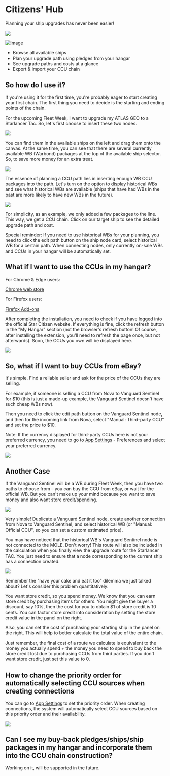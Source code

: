 # Citizens' Hub

Planning your ship upgrades has never been easier!

[![](https://dcbadge.limes.pink/api/server/AEuRtb5Vy8)](https://discord.gg/AEuRtb5Vy8)

![image](https://github.com/user-attachments/assets/5842031b-28ff-484b-9a46-100c0d57732d)

- Browse all available ships
- Plan your upgrade path using pledges from your hangar
- See upgrade paths and costs at a glance
- Export & import your CCU chain

## So how do I use it?

If you're using it for the first time, you're probably eager to start creating your first chain. The first thing you need to decide is the starting and ending points of the chain.

For the upcoming Fleet Week, I want to upgrade my ATLAS GEO to a Starlancer Tac. So, let's first choose to insert these two nodes.

![](https://citizenshub.app/imgs/tutorial/02.png)

You can find them in the available ships on the left and drag them onto the canvas. At the same time, you can see that there are several currently available WB (Warbond) packages at the top of the available ship selector. So, to save more money for an extra treat.

![](https://citizenshub.app/imgs/tutorial/03.png)

The essence of planning a CCU path lies in inserting enough WB CCU packages into the path. Let's turn on the option to display historical WBs and see what historical WBs are available (ships that have had WBs in the past are more likely to have new WBs in the future).

![](https://citizenshub.app/imgs/tutorial/04.png)

For simplicity, as an example, we only added a few packages to the line. This way, we get a CCU chain. Click on our target ship to see the detailed upgrade path and cost.

Special reminder: If you need to use historical WBs for your planning, you need to click the edit path button on the ship node card, select historical WB for a certain path. When connecting nodes, only currently on-sale WBs and CCUs in your hangar will be automatically set.

## What if I want to use the CCUs in my hangar?

For Chrome & Edge users:

[Chrome web store](https://chromewebstore.google.com/detail/citizens-hub/hngpbfpdnkobjjjbdmfncbbjjhpdmaap)

For Firefox users:

[Firefox Add-ons](https://addons.mozilla.org/en-US/firefox/addon/citizens-hub/)

After completing the installation, you need to check if you have logged into the official Star Citizen website. If everything is fine, click the refresh button in the "My Hangar" section (not the browser's refresh button! Of course, after installing the extension, you'll need to refresh the page once, but not afterwards). Soon, the CCUs you own will be displayed here.

![](https://citizenshub.app/imgs/tutorial/05.png)

## So, what if I want to buy CCUs from eBay?

It's simple. Find a reliable seller and ask for the price of the CCUs they are selling.

For example, if someone is selling a CCU from Nova to Vanguard Sentinel for $10 (this is just a made-up example, the Vanguard Sentinel doesn't have such cheap WBs now).

Then you need to click the edit path button on the Vanguard Sentinel node, and then for the incoming link from Nova, select "Manual: Third-party CCU" and set the price to $10.

Note: If the currency displayed for third-party CCUs here is not your preferred currency, you need to go to [App Settings](https://citizenshub.app/app-settings) - Preferences and select your preferred currency.

![](https://citizenshub.app/imgs/tutorial/06.png)

## Another Case

If the Vanguard Sentinel will be a WB during Fleet Week, then you have two paths to choose from – you can buy the CCU from eBay, or wait for the official WB. But you can't make up your mind because you want to save money and also want store credit/spending.

![](https://citizenshub.app/imgs/tutorial/07.png)

Very simple! Duplicate a Vanguard Sentinel node, create another connection from Nova to Vanguard Sentinel, and select historical WB (or "Manual: Official CCU", so you can set a custom estimated price).

You may have noticed that the historical WB's Vanguard Sentinel node is not connected to the MOLE. Don't worry! This route will also be included in the calculation when you finally view the upgrade route for the Starlancer TAC. You just need to ensure that a node corresponding to the current ship has a connection created.

![](https://citizenshub.app/imgs/tutorial/08.png)

Remember the "have your cake and eat it too" dilemma we just talked about? Let's consider this problem quantitatively:

You want store credit, so you spend money. We know that you can earn store credit by purchasing items for others. You might give the buyer a discount, say 10%, then the cost for you to obtain $1 of store credit is 10 cents. You can factor store credit into consideration by setting the store credit value in the panel on the right.

Also, you can set the cost of purchasing your starting ship in the panel on the right. This will help to better calculate the total value of the entire chain.

Just remember, the final cost of a route we calculate is equivalent to the money you actually spend + the money you need to spend to buy back the store credit lost due to purchasing CCUs from third parties. If you don't want store credit, just set this value to 0.

## How to change the priority order for automatically selecting CCU sources when creating connections

You can go to [App Settings](/app-settings) to set the priority order. When creating connections, the system will automatically select CCU sources based on this priority order and their availability.

![](https://citizenshub.app/imgs/tutorial/09.png)

## Can I see my buy-back pledges/ships/ship packages in my hangar and incorporate them into the CCU chain construction?

Working on it, will be supported in the future.
